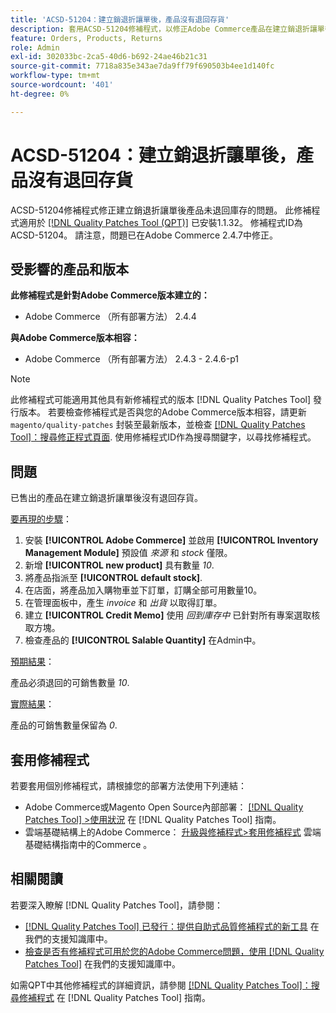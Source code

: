 ```yaml
---
title: 'ACSD-51204：建立銷退折讓單後，產品沒有退回存貨'
description: 套用ACSD-51204修補程式，以修正Adobe Commerce產品在建立銷退折讓單後未退回庫存的問題。
feature: Orders, Products, Returns
role: Admin
exl-id: 302033bc-2ca5-40d6-b692-24ae46b21c31
source-git-commit: 7718a835e343ae7da9ff79f690503b4ee1d140fc
workflow-type: tm+mt
source-wordcount: '401'
ht-degree: 0%

---
```


# ACSD-51204：建立銷退折讓單後，產品沒有退回存貨

ACSD-51204修補程式修正建立銷退折讓單後產品未退回庫存的問題。 此修補程式適用於 [[!DNL Quality Patches Tool (QPT)]](/help/announcements/adobe-commerce-announcements/magento-quality-patches-released-new-tool-to-self-serve-quality-patches.md) 已安裝1.1.32。 修補程式ID為ACSD-51204。 請注意，問題已在Adobe Commerce 2.4.7中修正。

## 受影響的產品和版本

**此修補程式是針對Adobe Commerce版本建立的：**

* Adobe Commerce （所有部署方法） 2.4.4

**與Adobe Commerce版本相容：**

* Adobe Commerce （所有部署方法） 2.4.3 - 2.4.6-p1

>[!NOTE]
>
>此修補程式可能適用其他具有新修補程式的版本 [!DNL Quality Patches Tool] 發行版本。 若要檢查修補程式是否與您的Adobe Commerce版本相容，請更新 `magento/quality-patches` 封裝至最新版本，並檢查 [[!DNL Quality Patches Tool]：搜尋修正程式頁面](<https://experienceleague.adobe.com/tools/commerce-quality-patches/index.html>). 使用修補程式ID作為搜尋關鍵字，以尋找修補程式。

## 問題

已售出的產品在建立銷退折讓單後沒有退回存貨。

<u>要再現的步驟</u>：

1. 安裝 **[!UICONTROL Adobe Commerce]** 並啟用 **[!UICONTROL Inventory Management Module]** 預設值 *來源* 和 *stock* 僅限。
1. 新增 **[!UICONTROL new product]** 具有數量 *10*.
1. 將產品指派至 **[!UICONTROL default stock]**.
1. 在店面，將產品加入購物車並下訂單，訂購全部可用數量10。
1. 在管理面板中，產生 *invoice* 和 *出貨* 以取得訂單。
1. 建立 **[!UICONTROL Credit Memo]** 使用 *回到庫存中* 已針對所有專案選取核取方塊。
1. 檢查產品的 **[!UICONTROL Salable Quantity]** 在Admin中。

<u>預期結果</u>：

產品必須退回的可銷售數量 *10*.

<u>實際結果</u>：

產品的可銷售數量保留為 *0*.

## 套用修補程式

若要套用個別修補程式，請根據您的部署方法使用下列連結：

* Adobe Commerce或Magento Open Source內部部署： [[!DNL Quality Patches Tool] >使用狀況](<https://experienceleague.adobe.com/docs/commerce-operations/tools/quality-patches-tool/usage.html>) 在 [!DNL Quality Patches Tool] 指南。
* 雲端基礎結構上的Adobe Commerce： [升級與修補程式>套用修補程式](https://experienceleague.adobe.com/docs/commerce-cloud-service/user-guide/develop/upgrade/apply-patches.html) 雲端基礎結構指南中的Commerce 。

## 相關閱讀

若要深入瞭解 [!DNL Quality Patches Tool]，請參閱：

* [[!DNL Quality Patches Tool] 已發行：提供自助式品質修補程式的新工具](/help/announcements/adobe-commerce-announcements/magento-quality-patches-released-new-tool-to-self-serve-quality-patches.md) 在我們的支援知識庫中。
* [檢查是否有修補程式可用於您的Adobe Commerce問題，使用 [!DNL Quality Patches Tool]](/help/support-tools/patches-available-in-qpt-tool/check-patch-for-magento-issue-with-magento-quality-patches.md) 在我們的支援知識庫中。

如需QPT中其他修補程式的詳細資訊，請參閱 [[!DNL Quality Patches Tool]：搜尋修補程式](<https://experienceleague.adobe.com/tools/commerce-quality-patches/index.html>) 在 [!DNL Quality Patches Tool] 指南。
